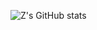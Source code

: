 ![Z's GitHub stats](https://github-readme-stats.vercel.app/api?username=wilfredeveloper&show_icons=true&theme=radical)
